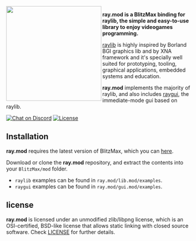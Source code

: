 <img align="left" src="https://github.com/bmx-ng/ray.mod/blob/master/logo/raylib_blitzmax_256x256.png" width=256>

**ray.mod is a BlitzMax binding for raylib, the simple and easy-to-use library to enjoy videogames programming.**

[raylib](https://raylib.com) is highly inspired by Borland BGI graphics lib and by XNA framework and it's specially well suited for prototyping, tooling, graphical applications, embedded systems and education.

**ray.mod** implements the majority of raylib, and also includes [raygui](https://github.com/raysan5/raygui), the immediate-mode gui based on raylib.



[![Chat on Discord](https://img.shields.io/discord/613699895139762176.svg?logo=discord)](https://discord.gg/DrrVwhz)
[![License](https://img.shields.io/badge/license-zlib%2Flibpng-blue.svg)](LICENSE)

Installation
-------

**ray.mod** requires the latest version of BlitzMax, which you can [here](https://blitzmax.org/downloads/).

Download or clone the **ray.mod** repository, and extract the contents into your `BlitzMax/mod` folder.

* `raylib` examples can be found in `ray.mod/lib.mod/examples`.
* `raygui` examples can be found in `ray.mod/gui.mod/examples`.


license
-------

**ray.mod** is licensed under an unmodified zlib/libpng license, which is an OSI-certified, BSD-like license that allows static linking with closed source software. Check [LICENSE](LICENSE.md) for further details.